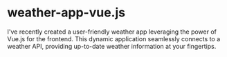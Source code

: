 # weather-app-vue.js
I've recently created a user-friendly weather app leveraging the power of Vue.js for the frontend. This dynamic application seamlessly connects to a weather API, providing up-to-date weather information at your fingertips.
